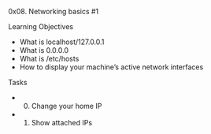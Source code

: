 0x08. Networking basics #1

Learning Objectives

- What is localhost/127.0.0.1
- What is 0.0.0.0
- What is /etc/hosts
- How to display your machine’s active network interfaces

Tasks

- 0. Change your home IP
- 1. Show attached IPs
